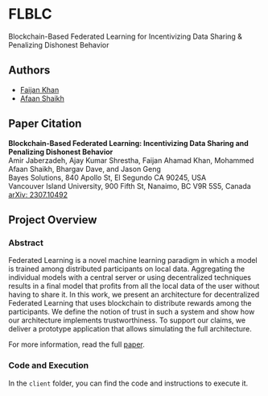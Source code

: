 # FLBLC
Blockchain-Based Federated Learning for Incentivizing Data Sharing & Penalizing Dishonest Behavior

## Authors  
- [Faijan Khan](https://github.com/Faizack)  
- [Afaan Shaikh](https://github.com/afaan123)

## Paper Citation  
**Blockchain-Based Federated Learning: Incentivizing Data Sharing and Penalizing Dishonest Behavior**  
Amir Jaberzadeh, Ajay Kumar Shrestha, Faijan Ahamad Khan, Mohammed Afaan Shaikh, Bhargav Dave, and Jason Geng  
Bayes Solutions, 840 Apollo St, El Segundo CA 90245, USA  
Vancouver Island University, 900 Fifth St, Nanaimo, BC V9R 5S5, Canada  
[arXiv: 2307.10492](https://arxiv.org/pdf/2307.10492)  

## Project Overview

### Abstract  
Federated Learning is a novel machine learning paradigm in which a model is trained among distributed participants on local data. Aggregating the individual models with a central server or using decentralized techniques results in a final model that profits from all the local data of the user without having to share it. In this work, we present an architecture for decentralized Federated Learning that uses blockchain to distribute rewards among the participants. We define the notion of trust in such a system and show how our architecture implements trustworthiness. To support our claims, we deliver a prototype application that allows simulating the full architecture.

For more information, read the full [paper](https://arxiv.org/pdf/2307.10492).

### Code and Execution  
In the `client` folder, you can find the code and instructions to execute it.
